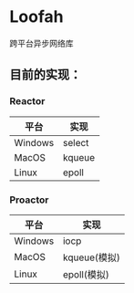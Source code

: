 Loofah
===
跨平台异步网络库

## 目前的实现：

### Reactor

| 平台 | 实现 |
|-|-|
| Windows  | select |
| MacOS | kqueue |
| Linux | epoll |

### Proactor

| 平台 | 实现 |
|-|-|
| Windows | iocp |
| MacOS | kqueue(模拟) |
| Linux | epoll(模拟) |
